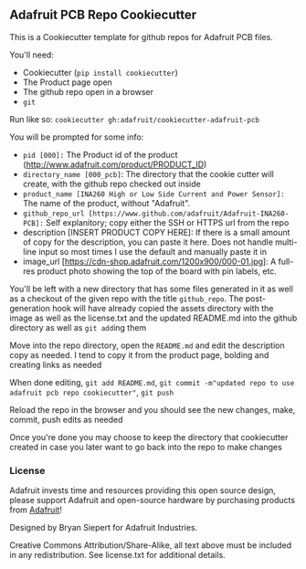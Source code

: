## Adafruit PCB Repo Cookiecutter
This is a Cookiecutter template for github repos for Adafruit PCB files.

You'll need:
 * Cookiecutter (`pip install cookiecutter`)
 * The Product page open
 * The github repo open in a browser
 * `git`

Run like so: `cookiecutter gh:adafruit/cookiecutter-adafruit-pcb`

You will be prompted for some info:
 * `pid [000]:` The Product id of the product (http://www.adafruit.com/product/PRODUCT_ID)
 * `directory_name [000_pcb]`: The directory that the cookie cutter will create, with the github repo checked out inside
 * `product_name [INA260 High or Low Side Current and Power Sensor]:` The name of the product, without "Adafruit".
 * `github_repo_url [https://www.github.com/adafruit/Adafruit-INA260-PCB]:` Self explanitory; copy either the SSH or HTTPS url from the repo
 * description [INSERT PRODUCT COPY HERE]: If there is a small amount of copy for the description, you can paste it here. Does not handle multi-line input so most times I use the default and manually paste it in
 * image_url [https://cdn-shop.adafruit.com/1200x900/000-01.jpg]: A full-res product photo showing the top of the board with pin labels, etc.

You'll be left with a new directory that has some files generated in it as well as a checkout of the given repo with the title `github_repo`. The post-generation hook will have already copied the assets directory with the image as well as the license.txt and the updated README.md into the github directory as well as `git add`ing them

Move into the repo directory, open the `README.md` and edit the description copy as needed. I tend to copy it from the product page, bolding and creating links as needed

When done editing, `git add README.md`, `git commit -m"updated repo to use adafruit pcb repo cookiecutter"`, `git push`

Reload the repo in the browser and you should see the new changes, make, commit, push edits as needed

Once you're done you may choose to keep the directory that cookiecutter created in case you later want to go back into the repo to make changes
### License

Adafruit invests time and resources providing this open source design, please support Adafruit and open-source hardware by purchasing products from [Adafruit](https://www.adafruit.com)!

Designed by Bryan Siepert for Adafruit Industries.

Creative Commons Attribution/Share-Alike, all text above must be included in any redistribution. See license.txt for additional details.
